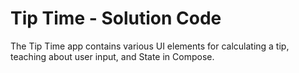 Tip Time - Solution Code
=================================

The Tip Time app contains various UI elements for calculating a tip,
teaching about user input, and State in Compose.